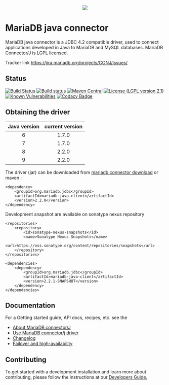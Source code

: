 <p align="center">
  <a href="http://mariadb.org/">
    <img src="https://mariadb.com/themes/custom/mariadb/logo.svg">
  </a>
</p>

# MariaDB java connector

MariaDB java connector is a JDBC 4.2 compatible driver, used to connect applications developed in Java to MariaDB and MySQL databases. MariaDB Connector/J is LGPL licensed.

Tracker link <a href="https://jira.mariadb.org/projects/CONJ/issues/">https://jira.mariadb.org/projects/CONJ/issues/</a>

## Status
[![Build Status](https://travis-ci.org/MariaDB/mariadb-connector-j.svg?branch=master)](https://travis-ci.org/MariaDB/mariadb-connector-j)
[![Build status](https://ci.appveyor.com/api/projects/status/7hpe3wmbu57r8noa/branch/master?svg=true)](https://ci.appveyor.com/project/rusher/mariadb-connector-j/branch/master)
[![Maven Central](https://maven-badges.herokuapp.com/maven-central/org.mariadb.jdbc/mariadb-java-client/badge.svg)](https://maven-badges.herokuapp.com/maven-central/org.mariadb.jdbc/mariadb-java-client)
[![License (LGPL version 2.1)](https://img.shields.io/badge/license-GNU%20LGPL%20version%202.1-green.svg?style=flat-square)](http://opensource.org/licenses/LGPL-2.1)
[![Known Vulnerabilities](https://snyk.io/test/github/mariadb/mariadb-connector-j/badge.svg)](https://snyk.io/test/github/mariadb/mariadb-connector-j)
[![Codacy Badge](https://api.codacy.com/project/badge/Grade/be7f4c89d63e496d824e8f365478e8c8)](https://www.codacy.com/app/diego-dupin/mariadb-connector-j?utm_source=github.com&amp;utm_medium=referral&amp;utm_content=MariaDB/mariadb-connector-j&amp;utm_campaign=Badge_Grade)

## Obtaining the driver

| Java version | current version |
|:------------:|:-------------------------:|
| 6 | 1.7.0 |
| 7 | 1.7.0 |
| 8 | 2.2.0 |
| 9 | 2.2.0 |


The driver (jar) can be downloaded from [mariadb connector download](https://mariadb.com/products/connectors-plugins)
or maven : 
```script
<dependency>
	<groupId>org.mariadb.jdbc</groupId>
	<artifactId>mariadb-java-client</artifactId>
	<version>2.2.0</version>
</dependency>
```

Development snapshot are available on sonatype nexus repository  
```script
<repositories>
    <repository>
        <id>sonatype-nexus-snapshots</id>
        <name>Sonatype Nexus Snapshots</name>
        <url>https://oss.sonatype.org/content/repositories/snapshots</url>
    </repository>
</repositories>

<dependencies>
    <dependency>
        <groupId>org.mariadb.jdbc</groupId>
        <artifactId>mariadb-java-client</artifactId>
        <version>2.2.1-SNAPSHOT</version>
    </dependency>
</dependencies>
```

## Documentation

For a Getting started guide, API docs, recipes,  etc. see the 
* [About MariaDB connector/J](/documentation/about-mariadb-connector-j.creole)
* [Use MariaDB connector/j driver](/documentation/use-mariadb-connector-j-driver.creole)
* [Changelog](/documentation/changelog.creole)
* [Failover and high-availability](/documentation/failover-and-high-availability-with-mariadb-connector-j.creole)


## Contributing
To get started with a development installation and learn more about contributing, please follow the instructions at our 
[Developers Guide.](/documentation/developers-guide.creole)
